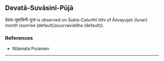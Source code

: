 ## Devatā-Suvāsinī-Pūjā
देवता-सुवासिनी-पूजा is observed on Śukla-Caturthī tithi of Āśvayujaḥ (lunar) month (sunrise (default)/puurvaviddha (default)).


### References
* Nilamata Puranam


---
